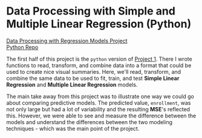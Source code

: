 # Data Processing with Simple and Multiple Linear Regression (Python)

[Data Processing with Regression Models Project](https://bphigg.github.io/python_data/Data_Processing_US_Census_Bureau.html)  
[Python Repo](https://github.com/bphigg/python_data)

The first half of this project is the `python` version of [Project 1](https://bphigg.github.io/Project_1/Project_1_v2.html). There I wrote functions to read, transform, and combine data into a format that could be used to create nice visual summaries. Here, we'll read, transform, and combine the same data to be used to fit, train, and test **Simple Linear Regression** and **Multiple Linear Regression** models.

The main take away from this project was to illustrate one way we could go about comparing predictive models. The predicted value, `enrollment`, was not only large but had a lot of variability and the resulting **MSE**'s reflected this. However, we were able to see and measure the difference between the models and understand the differences between the two modeling techniques - which was the main point of the project.
